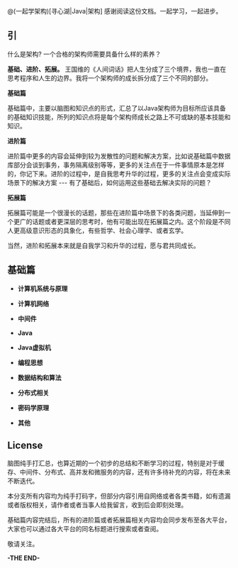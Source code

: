
@(一起学架构)[寻心湖|Java|架构]
感谢阅读这份文档。一起学习，一起进步。

## 引

什么是架构? 一个合格的架构师需要具备什么样的素养？

**基础、进阶、拓展。** 王国维的《人间词话》把人生分成了三个境界，我也一直在思考程序和人生的边界。我将一个架构师的成长拆分成了三个不同的部分。

**基础篇**

基础篇中，主要以脑图和知识点的形式，汇总了以Java架构师为目标所应该具备的基础知识技能，所列的知识点将是每个架构师成长之路上不可或缺的基本技能和知识。

**进阶篇**

进阶篇中更多的内容会延伸到较为发散性的问题和解决方案，比如说基础篇中数据库部分会谈到事务，事务隔离级别等等，更多的关注点在于一件事情原本是怎样的，你记下来。进阶的过程中，是自我思考升华的过程，更多的关注点会变成实际场景下的解决方案 --- 有了基础后，如何运用这些基础去解决实际的问题？

**拓展篇**

拓展篇可能是一个很漫长的话题，那些在进阶篇中场景下的各类问题，当延伸到一个更广的话题或者更深层的思考时，他有可能出现在拓展篇之内。这个阶段是不同人更高级意识形态的具象化，有些哲学、社会心理学、或者玄学。

当然，进阶和拓展本来就是自我学习和升华的过程，愿与君共同成长。

 

## 基础篇



- **计算机系统与原理**

- **计算机网络**

- **中间件**

- **Java**

- **Java虚拟机**

- **编程思想**

- **数据结构和算法**

- **分布式相关**

- **密码学原理**

- **其他**



## License

脑图纯手打汇总，也算近期的一个初步的总结和不断学习的过程，特别是对于缓存、中间件、分布式、高并发和微服务的内容，还有许多待补充的内容，将在未来不断迭代。

本分支所有内容均为纯手打码字，但部分内容引用自网络或者各类书籍，如有遗漏或者版权相关，请作者或者当事人给我留言，收到后会即刻处理。

基础篇内容完结后，所有的进阶篇或者拓展篇相关内容均会同步发布至各大平台，大家也可以通过各大平台的同名标题进行搜索或者查阅。

敬请关注。


**-THE END-**